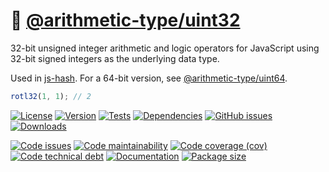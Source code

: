 :honeybee: [@arithmetic-type/uint32](https://arithmetic-type.github.io/uint32)
==

32-bit unsigned integer arithmetic and logic operators for JavaScript using
32-bit signed integers as the underlying data type.

Used in [js-hash](https://github.com/make-github-pseudonymous-again/js-hash).
For a 64-bit version, see [@arithmetic-type/uint64](https://github.com/arithmetic-type/uint64).

```js
rotl32(1, 1); // 2
```

[![License](https://img.shields.io/github/license/arithmetic-type/uint32.svg)](https://raw.githubusercontent.com/arithmetic-type/uint32/main/LICENSE)
[![Version](https://img.shields.io/npm/v/@arithmetic-type/uint32.svg)](https://www.npmjs.org/package/@arithmetic-type/uint32)
[![Tests](https://img.shields.io/github/actions/workflow/status/arithmetic-type/uint32/ci.yml?branch=main&event=push&label=tests)](https://github.com/arithmetic-type/uint32/actions/workflows/ci.yml?query=branch:main)
[![Dependencies](https://img.shields.io/librariesio/github/arithmetic-type/uint32.svg)](https://github.com/arithmetic-type/uint32/network/dependencies)
[![GitHub issues](https://img.shields.io/github/issues/arithmetic-type/uint32.svg)](https://github.com/arithmetic-type/uint32/issues)
[![Downloads](https://img.shields.io/npm/dm/@arithmetic-type/uint32.svg)](https://www.npmjs.org/package/@arithmetic-type/uint32)

[![Code issues](https://img.shields.io/codeclimate/issues/arithmetic-type/uint32.svg)](https://codeclimate.com/github/arithmetic-type/uint32/issues)
[![Code maintainability](https://img.shields.io/codeclimate/maintainability/arithmetic-type/uint32.svg)](https://codeclimate.com/github/arithmetic-type/uint32/trends/churn)
[![Code coverage (cov)](https://img.shields.io/codecov/c/gh/arithmetic-type/uint32/main.svg)](https://codecov.io/gh/arithmetic-type/uint32)
[![Code technical debt](https://img.shields.io/codeclimate/tech-debt/arithmetic-type/uint32.svg)](https://codeclimate.com/github/arithmetic-type/uint32/trends/technical_debt)
[![Documentation](https://arithmetic-type.github.io/uint32/badge.svg)](https://arithmetic-type.github.io/uint32/source.html)
[![Package size](https://img.shields.io/bundlephobia/minzip/@arithmetic-type/uint32)](https://bundlephobia.com/result?p=@arithmetic-type/uint32)
